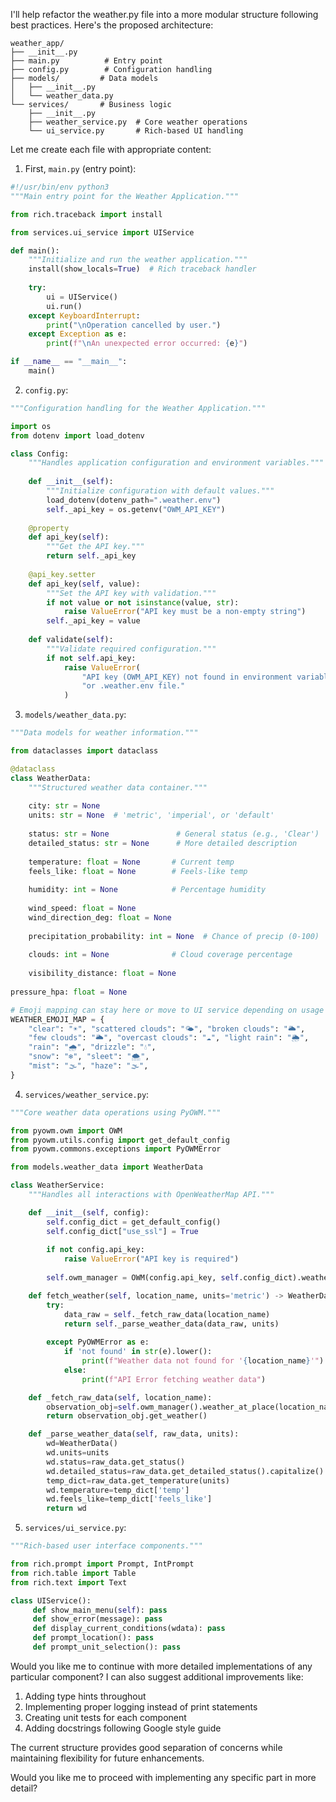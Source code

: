 I'll help refactor the weather.py file into a more modular structure following best practices. Here's the proposed architecture:

```
weather_app/
├── __init__.py
├── main.py          # Entry point
├── config.py        # Configuration handling
├── models/         # Data models
│   ├── __init__.py
│   └── weather_data.py
└── services/       # Business logic
    ├── __init__.py
    ├── weather_service.py  # Core weather operations
    └── ui_service.py       # Rich-based UI handling
```

Let me create each file with appropriate content:

1. First, `main.py` (entry point):

```python
#!/usr/bin/env python3
"""Main entry point for the Weather Application."""

from rich.traceback import install

from services.ui_service import UIService

def main():
    """Initialize and run the weather application."""
    install(show_locals=True)  # Rich traceback handler
    
    try:
        ui = UIService()
        ui.run()
    except KeyboardInterrupt:
        print("\nOperation cancelled by user.")
    except Exception as e:
        print(f"\nAn unexpected error occurred: {e}")

if __name__ == "__main__":
    main()
```

2. `config.py`:

```python
"""Configuration handling for the Weather Application."""

import os
from dotenv import load_dotenv

class Config:
    """Handles application configuration and environment variables."""
    
    def __init__(self):
        """Initialize configuration with default values."""
        load_dotenv(dotenv_path=".weather.env")
        self._api_key = os.getenv("OWM_API_KEY")
        
    @property 
    def api_key(self):
        """Get the API key."""
        return self._api_key
        
    @api_key.setter
    def api_key(self, value):
        """Set the API key with validation."""
        if not value or not isinstance(value, str):
            raise ValueError("API key must be a non-empty string")
        self._api_key = value
        
    def validate(self):
        """Validate required configuration."""
        if not self.api_key:
            raise ValueError(
                "API key (OWM_API_KEY) not found in environment variables "
                "or .weather.env file."
            )
```

3. `models/weather_data.py`:

```python
"""Data models for weather information."""

from dataclasses import dataclass

@dataclass
class WeatherData:
    """Structured weather data container."""
    
    city: str = None
    units: str = None  # 'metric', 'imperial', or 'default'
    
    status: str = None               # General status (e.g., 'Clear')
    detailed_status: str = None      # More detailed description 
    
    temperature: float = None       # Current temp 
    feels_like: float = None        # Feels-like temp
    
    humidity: int = None            # Percentage humidity
    
    wind_speed: float = None        
    wind_direction_deg: float = None
    
    precipitation_probability: int = None  # Chance of precip (0-100)
    
    clouds: int = None              # Cloud coverage percentage
    
    visibility_distance: float = None  
    
pressure_hpa: float = None         

# Emoji mapping can stay here or move to UI service depending on usage context  
WEATHER_EMOJI_MAP = {
	"clear": "☀️", "scattered clouds": "🌤️", "broken clouds": "🌥️",
	"few clouds": "🌥️", "overcast clouds": "☁️", "light rain": "🌦️",
	"rain": "🌧️", "drizzle": "💧",
	"snow": "❄️", "sleet": "🌨️",
	"mist": "🌫️", "haze": "🌫️", 
}
```

4. `services/weather_service.py`:

```python
"""Core weather data operations using PyOWM."""

from pyowm.owm import OWM  
from pyowm.utils.config import get_default_config  
from pyowm.commons.exceptions import PyOWMError  

from models.weather_data import WeatherData  

class WeatherService:
	"""Handles all interactions with OpenWeatherMap API."""  

	def __init__(self, config):  
		self.config_dict = get_default_config()  
		self.config_dict["use_ssl"] = True  
		
		if not config.api_key:
			raise ValueError("API key is required")  
			
		self.owm_manager = OWM(config.api_key, self.config_dict).weather_manager()  

	def fetch_weather(self, location_name, units='metric') -> WeatherData | None:
		try:
			data_raw = self._fetch_raw_data(location_name)
			return self._parse_weather_data(data_raw, units)
			
		except PyOWMError as e:
			if 'not found' in str(e).lower():  
				print(f"Weather data not found for '{location_name}'")  
			else:  
				print(f"API Error fetching weather data")  

	def _fetch_raw_data(self, location_name):  
	    observation_obj=self.owm_manager().weather_at_place(location_name)   
	    return observation_obj.get_weather()   

	def _parse_weather_data(self, raw_data, units):   
	    wd=WeatherData()   
	    wd.units=units   
	    wd.status=raw_data.get_status()   
	    wd.detailed_status=raw_data.get_detailed_status().capitalize()   
	    temp_dict=raw_data.get_temperature(units)   
	    wd.temperature=temp_dict['temp']   
	    wd.feels_like=temp_dict['feels_like']   
	    return wd     
```

5. `services/ui_service.py`:

```python
"""Rich-based user interface components."""

from rich.prompt import Prompt, IntPrompt 
from rich.table import Table 
from rich.text import Text 

class UIService():     
     def show_main_menu(self): pass     
     def show_error(message): pass     
     def display_current_conditions(wdata): pass      
     def prompt_location(): pass      
     def prompt_unit_selection(): pass       
```

Would you like me to continue with more detailed implementations of any particular component? I can also suggest additional improvements like:

1. Adding type hints throughout 
2. Implementing proper logging instead of print statements 
3. Creating unit tests for each component 
4. Adding docstrings following Google style guide 

The current structure provides good separation of concerns while maintaining flexibility for future enhancements.

Would you like me to proceed with implementing any specific part in more detail?
